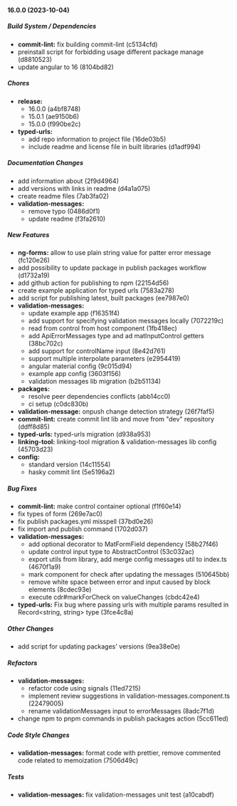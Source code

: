 #### 16.0.0 (2023-10-04)

##### Build System / Dependencies

* **commit-lint:**  fix building commit-lint (c5134cfd)
*  preinstall script for forbidding usage different package manage (d8810523)
*  update angular to 16 (8104bd82)

##### Chores

* **release:**
  *  16.0.0 (a4bf8748)
  *  15.0.1 (ae9150b6)
  *  15.0.0 (f990be2c)
* **typed-urls:**
  *  add repo information to project file (16de03b5)
  *  include readme and license file in built libraries (d1adf994)

##### Documentation Changes

*  add information about (2f9d4964)
*  add versions with links in readme (d4a1a075)
*  create readme files (7ab3fa02)
* **validation-messages:**
  *  remove typo (0486d0f1)
  *  update readme (f3fa2610)

##### New Features

* **ng-forms:**  allow to use plain string value for patter error message (fc120e26)
*  add possibility to update package in publish packages workflow (d1732a19)
*  add github action for publishing to npm (22154d56)
*  create example application for typed urls (7583a278)
*  add script for publishing latest, built packages (ee7987e0)
* **validation-messages:**
  *  update example app (f16351f4)
  *  add support for specifying validation messages locally (7072219c)
  *  read from control from host component (1fb418ec)
  *  add ApiErrorMessages type and ad matInputControl getters (38bc702c)
  *  add support for controlName input (8e42d761)
  *  support multiple interpolate parameters (e2954419)
  *  angular material config (9c015d94)
  *  example app config (3603f156)
  *  validation messages lib migration (b2b51134)
* **packages:**
  *  resolve peer dependencies conflicts (abb14cc0)
  *  ci setup (c0dc830b)
* **validation-message:**  onpush change detection strategy (26f7faf5)
* **commit-lint:**  create commit lint lib and move from "dev" repository (ddff8d85)
* **typed-urls:**  typed-urls migration (d938a953)
* **linking-tool:**  linking-tool migration & validation-messages lib config (45703d23)
* **config:**
  *  standard version (14c11554)
  *  hasky commit lint (5e5196a2)

##### Bug Fixes

* **commit-lint:**  make control container optional (f1f60e14)
*  fix types of form (269e7ac0)
*  fix publish packages.yml misspell (37bd0e26)
*  fix import and publish command (1702d037)
* **validation-messages:**
  *  add optional decorator to MatFormField dependency (58b27f46)
  *  update control input type to AbstractControl (53c032ac)
  *  export utils from library, add merge config messages util to index.ts (4670f1a9)
  *  mark component for check after updating the messages (510645bb)
  *  remove white space between error and input caused by block elements (8cdec93e)
  *  execute cdr#markForCheck on valueChanges (cbdc42e4)
* **typed-urls:**  Fix bug where passing urls with multiple params resulted in Record<string, string> type (3fce4c8a)

##### Other Changes

*  add script for updating packages' versions (9ea38e0e)

##### Refactors

* **validation-messages:**
  *  refactor code using signals (11ed7215)
  *  implement review suggestions in validation-messages.component.ts (22479005)
  *  rename validationMessages input to errorMessages (8adc7f1d)
*  change npm to pnpm commands in publish packages action (5cc611ed)

##### Code Style Changes

* **validation-messages:**  format code with prettier, remove commented code related to memoization (7506d49c)

##### Tests

* **validation-messages:**  fix validation-messages unit test (a10cabdf)

